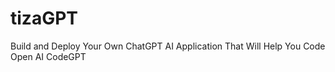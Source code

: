 # tizaGPT

Build and Deploy Your Own ChatGPT AI Application That Will Help You Code
Open AI CodeGPT
